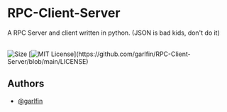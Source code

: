 # RPC-Client-Server
A RPC Server and client written in python. (JSON is bad kids, don't do it)


\
![Size](https://img.shields.io/github/repo-size/garlfin/RPC-Client-Server)
[![MIT License](https://img.shields.io/apm/l/atomic-design-ui.svg?)](https://github.com/garlfin/RPC-Client-Server/blob/main/LICENSE)

## Authors

- [@garlfin](https://www.github.com/garlfin)

  
